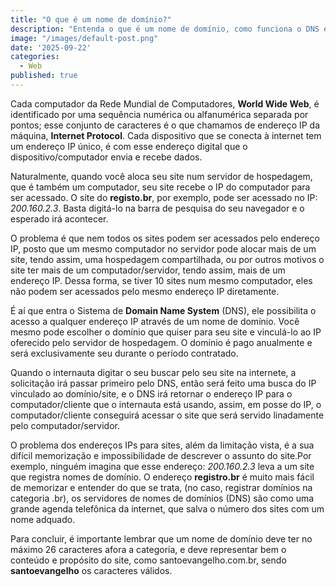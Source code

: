 ```yaml
---
title: "O que é um nome de domínio?"
description: "Entenda o que é um nome de domínio, como funciona o DNS e por que ele é essencial para seu site na internet."
image: "/images/default-post.png"
date: '2025-09-22'
categories:
  - Web
published: true
---
```


Cada computador da Rede Mundial de Computadores, **World Wide Web**, é identificado por uma sequência numérica ou alfanumérica separada por pontos; esse conjunto de caracteres é o que chamamos de endereço IP da máquina, **Internet Protocol**. Cada dispositivo que se conecta à internet tem um endereço IP único, é com esse endereço digital que o dispositivo/computador envia e recebe dados.

Naturalmente, quando você aloca seu site num servidor de hospedagem, que é também um computador, seu site recebe o IP do computador para ser acessado. O site do **registo.br**, por exemplo, pode ser acessado no IP: *200.160.2.3*. Basta digitá-lo na barra de pesquisa do seu navegador e o esperado irá acontecer.

O problema é que nem todos os sites podem ser acessados pelo endereço IP, posto que um mesmo computador no servidor pode alocar mais de um site, tendo assim, uma hospedagem compartilhada, ou por outros motivos o site ter mais de um computador/servidor, tendo assim, mais de um endereço IP. Dessa forma, se tiver 10 sites num mesmo computador, eles não podem ser acessados pelo mesmo endereço IP diretamente.

É aí que entra o Sistema de **Domain Name System** (DNS), ele possibilita o acesso a qualquer endereço IP através de um nome de domínio. Você mesmo pode escolher o domínio que quiser para seu site e vinculá-lo ao IP oferecido pelo servidor de hospedagem. O domínio é pago anualmente e será exclusivamente seu durante o período contratado.

Quando o internauta digitar o seu buscar pelo seu site na internete, a solicitação irá passar primeiro pelo DNS, então será feito uma busca do IP vinculado ao domínio/site, e o DNS irá retornar o endereço IP para o computador/cliente que o internauta está usando, assim, em posse do IP, o computador/cliente conseguirá acessar o site que será servido linadamente pelo computador/servidor.

O problema dos endereços IPs para sites, além da limitação vista, é a sua difícil memorização e impossibilidade de descrever o assunto do site.Por exemplo, ninguém imagina que esse endereço: *200.160.2.3* leva a um site que registra nomes de domínio. O endereço **registro.br** é muito mais fácil de memorizar e entender do que se trata, (no caso, registrar domínios na categoria .br), os servidores de nomes de domínios (DNS) são como uma grande agenda telefônica da internet, que salva o número dos sites com um nome adquado.

Para concluir, é importante lembrar que um nome de domínio deve ter no máximo 26 caracteres afora a categoria, e deve representar bem o conteúdo e propósito do site, como santoevangelho.com.br, sendo **santoevangelho** os caracteres válidos.
